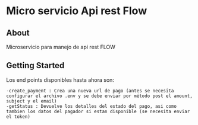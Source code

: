 # Micro servicio Api rest Flow



## About <a name = "about"></a>

Microservicio para manejo de api rest FLOW

## Getting Started <a name = "getting_started"></a>

Los end points disponibles hasta ahora son: 
```
-create_payment : Crea una nueva url de pago (antes se necesita configurar el archivo .env y se debe enviar por método post el amount, subject y el email)
-getStatus : Devuelve los detalles del estado del pago, asi como tambien los datos del pagador si estan disponible (se necesita enviar el token)
```
